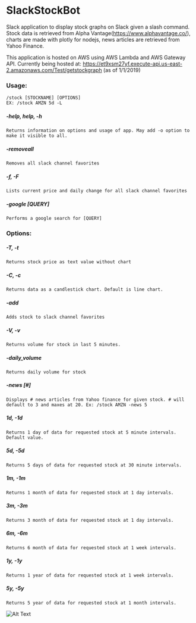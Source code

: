 # SlackStockBot

Slack application to display stock graphs on Slack given a slash command. Stock data is retrieved from Alpha Vantage(https://www.alphavantage.co/), charts are made with plotly for nodejs, news articles are retrieved from Yahoo Finance.

This application is hosted on AWS using AWS Lambda and AWS Gateway API.
Currently being hosted at: https://et9xsm27yf.execute-api.us-east-2.amazonaws.com/Test/getstockgraph
(as of 1/1/2019)

### Usage: 
```
/stock [STOCKNAME] [OPTIONS]
EX: /stock AMZN 5d -L
``` 

##### -help, help, -h
```
Returns information on options and usage of app. May add -o option to make it visible to all.
```
##### -removeall
```Removes all slack channel favorites```
##### -f, -F
```Lists current price and daily change for all slack channel favorites```

##### -google [QUERY]
```Performs a google search for [QUERY]```

### Options:
##### -T, -t
```Returns stock price as text value without chart```
##### -C, -c
```
Returns data as a candlestick chart. Default is line chart.
```
##### -add
```Adds stock to slack channel favorites```
##### -V, -v
```Returns volume for stock in last 5 minutes.```
##### -daily_volume
```Returns daily volume for stock```
##### -news [#]
```Displays # news articles from Yahoo finance for given stock. # will default to 3 and maxes at 20. Ex: /stock AMZN -news 5```
##### 1d, -1d
```Returns 1 day of data for requested stock at 5 minute intervals. Default value.```
##### 5d, -5d
```Returns 5 days of data for requested stock at 30 minute intervals.```
##### 1m, -1m 
```Returns 1 month of data for requested stock at 1 day intervals.```
##### 3m, -3m
```Returns 3 month of data for requested stock at 1 day intervals.```
##### 6m, -6m
```Returns 6 month of data for requested stock at 1 week intervals.```
##### 1y, -1y
```Returns 1 year of data for requested stock at 1 week intervals.```
##### 5y, -5y
```Returns 5 year of data for requested stock at 1 month intervals.```


![Alt Text](https://github.com/andrewkvuong/SlackStockBot/blob/master/example.gif)
